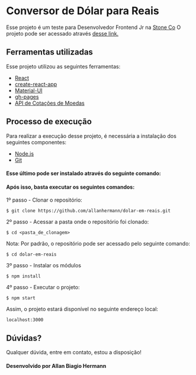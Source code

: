 # Conversor de Dólar para Reais

Esse projeto é um teste para Desenvolvedor Frontend Jr na [Stone Co](https://www.stone.co/br/)
O projeto pode ser acessado através [desse link.](https://allanhermann.github.io/dolar-em-reais/)

## Ferramentas utilizadas

Esse projeto utilizou as seguintes ferramentas:

- [React](https://reactjs.org/)
- [create-react-app](https://create-react-app.dev/)
- [Material-UI](https://material-ui.com/pt/)
- [gh-pages](https://github.com/tschaub/gh-pages)
- [API de Cotações de Moedas](https://docs.awesomeapi.com.br/api-de-moedas)

## Processo de execução

Para realizar a execução desse projeto, é necessária a instalação dos seguintes componentes:

- [Node.js](https://nodejs.org/)
- [Git](https://git-scm.com/)

#### Esse último pode ser instalado através do seguinte comando:


#### Após isso, basta executar os seguintes comandos: 

1º passo - Clonar o repositório:
```
$ git clone https://github.com/allanhermann/dolar-em-reais.git
```


2º passo - Acessar a pasta onde o repositório foi clonado:
```
$ cd <pasta_de_clonagem> 
```
Nota: Por padrão, o repositório pode ser acessado pelo seguinte comando:
```
$ cd dolar-em-reais 
```

 3º passo - Instalar os módulos
```
$ npm install
```
 
4º passo - Executar o projeto:
```
$ npm start
```

Assim, o projeto estará disponível no seguinte endereço local:

```
localhost:3000
```

## Dúvidas?

Qualquer dúvida, entre em contato, estou a disposição!

#### Desenvolvido por Allan Biagio Hermann
